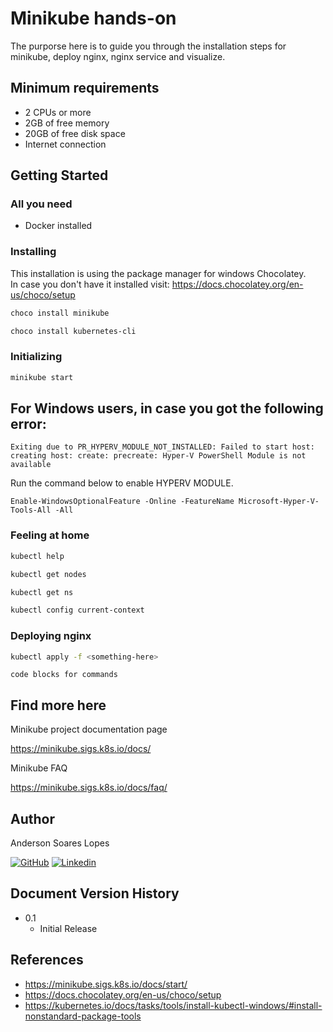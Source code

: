 # Minikube hands-on

The purporse here is to guide you through the installation steps for minikube, deploy nginx, nginx service and visualize.

## Minimum requirements

- 2 CPUs or more
- 2GB of free memory
- 20GB of free disk space
- Internet connection

## Getting Started

### All you need

- Docker installed

### Installing

This installation is using the package manager for windows Chocolatey. <br>
In case you don't have it installed visit: https://docs.chocolatey.org/en-us/choco/setup

```bash
choco install minikube
```

```bash
choco install kubernetes-cli
```

### Initializing

```bash
minikube start
```

## For Windows users, in case you got the following error:

```
Exiting due to PR_HYPERV_MODULE_NOT_INSTALLED: Failed to start host: creating host: create: precreate: Hyper-V PowerShell Module is not available
```

Run the command below to enable HYPERV MODULE.

```
Enable-WindowsOptionalFeature -Online -FeatureName Microsoft-Hyper-V-Tools-All -All
```

### Feeling at home

```bash
kubectl help
```

```bash
kubectl get nodes
```

```bash
kubectl get ns
```

```bash
kubectl config current-context
```

### Deploying nginx

```bash
kubectl apply -f <something-here>
```

```
code blocks for commands
```

## Find more here

Minikube project documentation page

https://minikube.sigs.k8s.io/docs/

Minikube FAQ

https://minikube.sigs.k8s.io/docs/faq/

<p>

## Author

Anderson Soares Lopes

[![GitHub](https://skillicons.dev/icons?i=github)](https://github.com/lopes221)
[![Linkedin](https://skillicons.dev/icons?i=linkedin)](https://www.linkedin.com/in/andersonsoaresl/)

## Document Version History

- 0.1
  - Initial Release

## References

- https://minikube.sigs.k8s.io/docs/start/
- https://docs.chocolatey.org/en-us/choco/setup
- https://kubernetes.io/docs/tasks/tools/install-kubectl-windows/#install-nonstandard-package-tools
